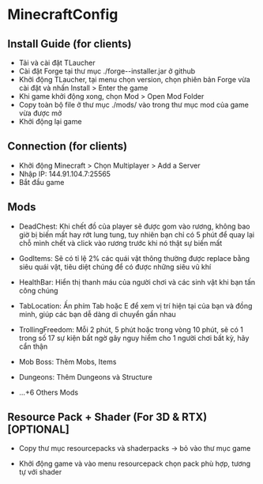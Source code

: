 # MinecraftConfig
## Install Guide (for clients)

- Tải và cài đặt TLaucher
- Cài đặt Forge tại thư mục ./forge-<version>-installer.jar ở github
- Khởi động TLaucher, tại menu chọn version, chọn phiên bản Forge vừa cài đặt và nhấn Install > Enter the game
- Khi game khởi động xong, chọn Mod > Open Mod Folder
- Copy toàn bộ file ở thư mục ./mods/ vào trong thư mục mod của game vừa được mở
- Khởi động lại game

## Connection (for clients)

- Khởi động Minecraft > Chọn Multiplayer > Add a Server
- Nhập IP: 144.91.104.7:25565
- Bắt đầu game

## Mods

- DeadChest: Khi chết đồ của player sẽ được gom vào rương, không bao giờ bị biến mất hay rớt lung tung, tuy nhiên bạn chỉ có 5 phút để quay lại chỗ mình chết và click vào rương trước khi nó thật sự biến mất

- GodItems: Sẽ có tỉ lệ 2% các quái vật thông thường được replace bằng siêu quái vật, tiêu diệt chúng để có được những siêu vũ khí

- HealthBar: Hiển thị thanh máu của người chơi và các sinh vật khi bạn tấn công chúng

- TabLocation: Ấn phím Tab hoặc E để xem vị trí hiện tại của bạn và đồng minh, giúp các bạn dễ dàng di chuyển gần nhau

- TrollingFreedom: Mỗi 2 phút, 5 phút hoặc trong vòng 10 phút, sẽ có 1 trong số 17 sự kiện bất ngờ gây nguy hiểm cho 1 người chơi bất kỳ, hãy cẩn thận

- Mob Boss: Thêm Mobs, Items

- Dungeons: Thêm Dungeons và Structure

- ...+6 Others Mods

## Resource Pack + Shader (For 3D & RTX) [OPTIONAL]

- Copy thư mục resourcepacks và shaderpacks -> bỏ vào thư mục game

- Khởi động game và vào menu resourcepack chọn pack phù hợp, tương tự với shader
